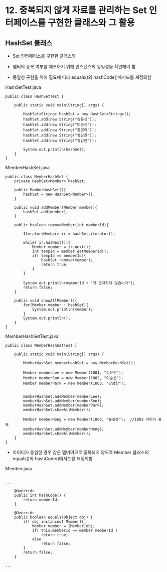 # 12. 중복되지 않게 자료를 관리하는 Set 인터페이스를 구현한 클래스와 그 활용

## HashSet 클래스

- Set 인터페이스를 구현한 클래스와

- 멤버의 중복 여부를 체크하기 위해 인스턴스의 동일성을 확인해야 함

- 동일성 구현을 위해 필요에 따라 equals()와 hashCode()메서드를 재정의함


HashSetTest.java
```
public class HashSetTest {

	public static void main(String[] args) {

		HashSet<String> hashSet = new HashSet<String>();
		hashSet.add(new String("김유신"));
		hashSet.add(new String("이순신"));
		hashSet.add(new String("홍연의"));
		hashSet.add(new String("강감찬"));
		hashSet.add(new String("강감찬"));
		
		System.out.println(hashSet);
	}
}
```

MemberHashSet.java
```
public class MemberHashSet {
	private HashSet<Member> hashSet;

	public MemberHashSet(){
		hashSet = new HashSet<Member>();
	}
	
	public void addMember(Member member){
		hashSet.add(member);
	}
	
	public boolean removeMember(int memberId){

		Iterator<Member> ir = hashSet.iterator();
		
		while( ir.hasNext()){
			Member member = ir.next();
			int tempId = member.getMemberId();
			if( tempId == memberId){
				hashSet.remove(member);
				return true;
			}
		}
		
		System.out.println(memberId + "가 존재하지 않습니다");
		return false;
	}
	
	public void showAllMember(){
		for(Member member : hashSet){
			System.out.println(member);
		}
		System.out.println();
	}
}
```

MemberHashSetTest.java
```
public class MemberHashSetTest {

	public static void main(String[] args) {

		MemberHashSet memberHashSet = new MemberHashSet();
		
		Member memberLee = new Member(1001, "김유신");
		Member memberSon = new Member(1002, "이순신");
		Member memberPark = new Member(1003, "강감찬");
		
		
		memberHashSet.addMember(memberLee);
		memberHashSet.addMember(memberSon);
		memberHashSet.addMember(memberPark);
		memberHashSet.showAllMember();
		
		Member memberHong = new Member(1003, "홍길동");  //1003 아이디 중복 
		memberHashSet.addMember(memberHong);
		memberHashSet.showAllMember();
	}
}
```

- 아이디가 동일한 경우 같은 멤버이므로 중복되지 않도록 Member 클래스의 equals()와 hashCode()메서드를 재정의함

Member.java
```

...

    @Override
	public int hashCode() {
		return memberId;
	}

	@Override
	public boolean equals(Object obj) {
		if( obj instanceof Member){
			Member member = (Member)obj;
			if( this.memberId == member.memberId )
				return true;
			else 
				return false;
		}
		return false;
	}

...
```
  
